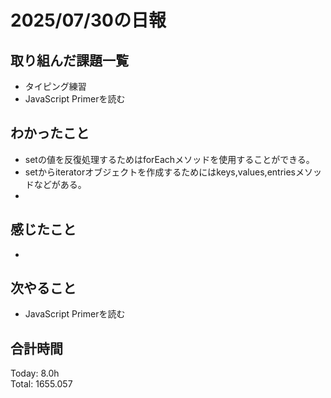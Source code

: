 # 2025/07/30の日報
## 取り組んだ課題一覧
* タイピング練習
* JavaScript Primerを読む
## わかったこと 
* setの値を反復処理するためはforEachメソッドを使用することができる。
* setからiteratorオブジェクトを作成するためにはkeys,values,entriesメソッドなどがある。
* 
## 感じたこと
* 
## 次やること
* JavaScript Primerを読む
##  合計時間 
Today: 8.0h<br>
Total: 1655.057
